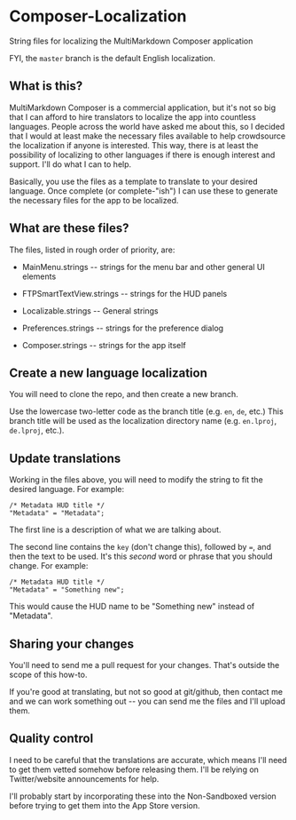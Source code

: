 Composer-Localization
=====================

String files for localizing the MultiMarkdown Composer application


FYI, the `master` branch is the default English localization.


## What is this? ##

MultiMarkdown Composer is a commercial application, but it's not so
big that I can afford to hire translators to localize the app into
countless languages.  People across the world have asked me about
this, so I decided that I would at least make the necessary files
available to help crowdsource the localization if anyone is
interested.  This way, there is at least the possibility of localizing
to other languages if there is enough interest and support.  I'll do
what I can to help.

Basically, you use the files as a template to translate to your
desired language.  Once complete (or complete-"ish") I can use these
to generate the necessary files for the app to be localized.



## What are these files?


The files, listed in rough order of priority, are:

* MainMenu.strings -- strings for the menu bar and other general UI elements

* FTPSmartTextView.strings -- strings for the HUD panels

* Localizable.strings -- General strings

* Preferences.strings -- strings for the preference dialog

* Composer.strings -- strings for the app itself



## Create a new language localization ##

You will need to clone the repo, and then create a new branch.

Use the lowercase two-letter code as the branch title (e.g. `en`,
`de`, etc.)  This branch title will be used as the localization
directory name (e.g. `en.lproj`, `de.lproj`, etc.).


## Update translations ##

Working in the files above, you will need to modify the string to fit
the desired language.  For example:


	/* Metadata HUD title */
	"Metadata" = "Metadata";

The first line is a description of what we are talking about.

The second line contains the `key` (don't change this), followed by
`=`, and then the text to be used.  It's this *second* word or phrase
that you should change.  For example:

	/* Metadata HUD title */
	"Metadata" = "Something new";

This would cause the HUD name to be "Something new" instead of "Metadata".


## Sharing your changes ##

You'll need to send me a pull request for your changes.  That's
outside the scope of this how-to.

If you're good at translating, but not so good at git/github, then
contact me and we can work something out -- you can send me the files
and I'll upload them.


## Quality control ##

I need to be careful that the translations are accurate, which means
I'll need to get them vetted somehow before releasing them.  I'll be
relying on Twitter/website announcements for help.

I'll probably start by incorporating these into the Non-Sandboxed
version before trying to get them into the App Store version.
